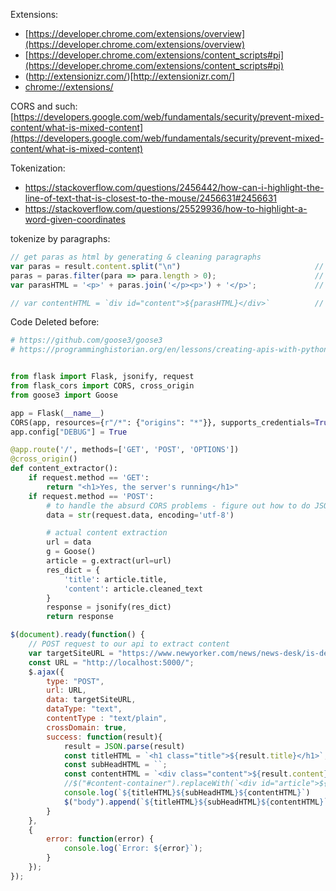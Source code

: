 Extensions:

* [https://developer.chrome.com/extensions/overview](https://developer.chrome.com/extensions/overview)
* [https://developer.chrome.com/extensions/content_scripts#pi](https://developer.chrome.com/extensions/content_scripts#pi)
* (http://extensionizr.com/)[http://extensionizr.com/]
* [chrome://extensions/](chrome://extensions/)


CORS and such: [https://developers.google.com/web/fundamentals/security/prevent-mixed-content/what-is-mixed-content](https://developers.google.com/web/fundamentals/security/prevent-mixed-content/what-is-mixed-content)


Tokenization:

* https://stackoverflow.com/questions/2456442/how-can-i-highlight-the-line-of-text-that-is-closest-to-the-mouse/2456631#2456631
* https://stackoverflow.com/questions/25529936/how-to-highlight-a-word-given-coordinates

tokenize by paragraphs:
```javascript
// get paras as html by generating & cleaning paragraphs
var paras = result.content.split("\n")                              // newlines mean para separators
paras = paras.filter(para => para.length > 0);                      // some empty strings therein
var parasHTML = '<p>' + paras.join('</p><p>') + '</p>';             // wrap each string in array with para tags

// var contentHTML = `div id="content">${parasHTML}</div>`          // put whatever you want in here, not used currently
```



Code Deleted before:

```python
# https://github.com/goose3/goose3
# https://programminghistorian.org/en/lessons/creating-apis-with-python-and-flask


from flask import Flask, jsonify, request
from flask_cors import CORS, cross_origin
from goose3 import Goose

app = Flask(__name__)
CORS(app, resources={r"/*": {"origins": "*"}}, supports_credentials=True)
app.config["DEBUG"] = True

@app.route('/', methods=['GET', 'POST', 'OPTIONS'])
@cross_origin()
def content_extractor():
    if request.method == 'GET':
        return "<h1>Yes, the server's running</h1>"
    if request.method == 'POST':
        # to handle the absurd CORS problems - figure out how to do JSON
        data = str(request.data, encoding='utf-8')

        # actual content extraction
        url = data
        g = Goose()
        article = g.extract(url=url)
        res_dict = {
            'title': article.title,
            'content': article.cleaned_text
        }
        response = jsonify(res_dict)
        return response
```


```javascript
$(document).ready(function() {
    // POST request to our api to extract content
    var targetSiteURL = "https://www.newyorker.com/news/news-desk/is-deep-learning-a-revolution-in-artificial-intelligence";
    const URL = "http://localhost:5000/";
    $.ajax({
        type: "POST",
        url: URL,
        data: targetSiteURL,
        dataType: "text",
        contentType : "text/plain",
        crossDomain: true,
        success: function(result){
            result = JSON.parse(result)
            const titleHTML = `<h1 class="title">${result.title}</h1>`;
            const subHeadHTML = ``;
            const contentHTML = `<div class="content">${result.content}</div>`;
            //$("#content-container").replaceWith(`<div id="article">${titleHTML}${subHeadHTML}${contentHTML}</div>`);
            console.log(`${titleHTML}${subHeadHTML}${contentHTML}`)
            $("body").append(`${titleHTML}${subHeadHTML}${contentHTML}`);
        }
    },
    {
        error: function(error) {
            console.log(`Error: ${error}`);
        }
    });
});
```